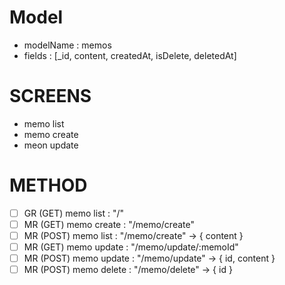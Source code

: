 # Model

- modelName : memos
- fields : [_id, content, createdAt, isDelete, deletedAt]

# SCREENS

- memo list
- memo create
- meon update

# METHOD

- [ ] GR (GET) memo list : "/"
- [ ] MR (GET) memo create : "/memo/create"
- [ ] MR (POST) memo list : "/memo/create" -> { content }
- [ ] MR (GET) memo update : "/memo/update/:memoId"
- [ ] MR (POST) memo update : "/memo/update" -> { id, content }
- [ ] MR (POST) memo delete : "/memo/delete" -> { id }